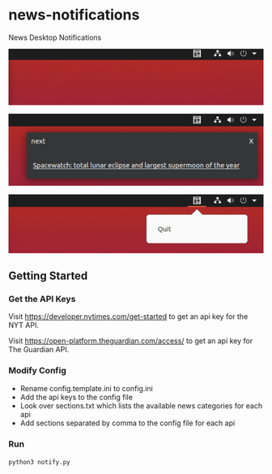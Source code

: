 # news-notifications
News Desktop Notifications

![Alt text](demo/demo1.png?raw=true)

![Alt text](demo/demo2.png?raw=true)

![Alt text](demo/demo3.png?raw=true)


## Getting Started

### Get the API Keys

Visit https://developer.nytimes.com/get-started to get an api key for the NYT API. 

Visit https://open-platform.theguardian.com/access/ to get an api key for The Guardian API. 

### Modify Config

* Rename config.template.ini to config.ini
* Add the api keys to the config file
* Look over sections.txt which lists the available news categories for each api
* Add sections separated by comma to the config file for each api

### Run

`python3 notify.py`
